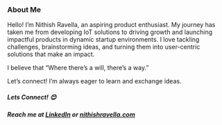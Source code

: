 ### About Me
Hello! I’m Nithish Ravella, an aspiring product enthusiast. My journey has taken me from developing IoT solutions to driving growth and launching impactful products in dynamic startup environments. I love tackling challenges, brainstorming ideas, and turning them into user-centric solutions that make an impact.

I believe that “Where there’s a will, there’s a way.”

Let’s connect! I’m always eager to learn and exchange ideas.

##### Lets Connect! 😊
##### Reach me at [LinkedIn](https://www.linkedin.com/in/nithishravella/) or [nithishravella.com](https://www.nithishravella.com/)
